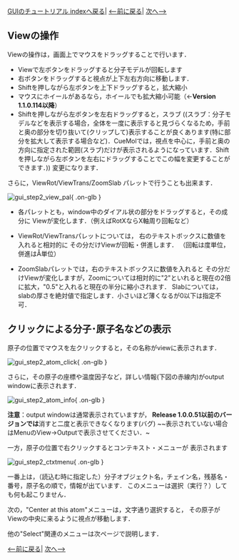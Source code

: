 [GUIのチュートリアル indexへ戻る](../../../Documents/GUIのチュートリアル/)|
[&lt;--前に戻る](../../../Documents/GUIのチュートリアル/Step1)|
[次へ--&gt;](../../../Documents/GUIのチュートリアル/Step3)




## Viewの操作

Viewの操作は，画面上でマウスをドラッグすることで行います．

*  Viewで左ボタンをドラッグすると分子モデルが回転します
*  右ボタンをドラッグすると視点が上下左右方向に移動します．
*  Shiftを押しながら左ボタンを上下ドラッグすると，拡大縮小
*  マウスにホイールがあるなら，ホイールでも拡大縮小可能（←**Version 1.1.0.114以降**）
*  Shiftを押しながら左ボタンを左右ドラッグすると，スラブ
((スラブ：分子モデルなどを表示する場合，全体を一度に表示すると見づらくなるため，手前と奥の部分を切り抜いて(クリップして)表示することが良くあります(特に部分を拡大して表示する場合など)．CueMolでは，視点を中心に，手前と奥の方向に指定された範囲(スラブ)だけが表示されるようになっています．Shiftを押しながら左ボタンを左右にドラッグすることでこの幅を変更することができます．))
変更になります．<br/>

さらに，ViewRot/ViewTrans/ZoomSlab パレットで行うことも出来ます．

![gui_step2_view_pal](../../../assets/images/Documents/GUIのチュートリアル/Step2/gui_step2_view_pal.png){ .on-glb }

*  各パレットとも，window中のダイアル状の部分をドラッグすると，その成分に
Viewが変化します．（例えばRotXならX軸周り回転など）

*  ViewRot/ViewTransパレットについては，
右のテキストボックスに数値を入れると相対的に
その分だけViewが回転・併進します．
（回転は度単位，併進はÅ単位）

*  ZoomSlabパレットでは，右のテキストボックスに数値を入れると
その分だけViewが変化しますが，Zoomについては相対的に"2"といれると現在の2倍に拡大，"0.5"と入れると現在の半分に縮小されます．
Slabについては，slabの厚さを絶対値で指定します．小さいほど薄くなるが0以下は指定不可．

## クリックによる分子･原子名などの表示

原子の位置でマウスを左クリックすると，その名称がviewに表示されます．

![gui_step2_atom_click](../../../assets/images/Documents/GUIのチュートリアル/Step2/gui_step2_atom_click.png){ .on-glb }

さらに，その原子の座標や温度因子など，詳しい情報(下図の赤線内)がoutput windowに表示されます．

![gui_step2_atom_info](../../../assets/images/Documents/GUIのチュートリアル/Step2/gui_step2_atom_info.png){ .on-glb }

**注意**：output windowは通常表示されていますが，
**Release 1.0.0.51以前のバージョンでは**消すと二度と表示できなくなります(バグ)
~~表示されていない場合はMenuのView→Outputで表示させてください．~<br/>

一方，原子の位置で右クリックするとコンテキスト・メニューが
表示されます

![gui_step2_ctxtmenu](../../../assets/images/Documents/GUIのチュートリアル/Step2/gui_step2_ctxtmenu.png){ .on-glb }

一番上は，（読込む時に指定した）分子オブジェクト名，チェイン名，残基名・番号，原子名の順で，情報が出ています．
このメニューは選択（実行？）しても何も起こりません．

次の，"Center at this atom"メニューは，文字通り選択すると，
その原子がViewの中央に来るように視点が移動します．

他の"Select"関連のメニューは次ページで説明します．

[&lt;--前に戻る](../../../Documents/GUIのチュートリアル/Step1)|
[次へ--&gt;](../../../Documents/GUIのチュートリアル/Step3)